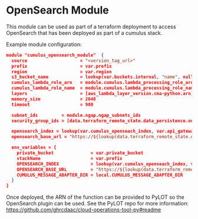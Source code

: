 # OpenSearch Module

This module can be used as part of a terraform deployment to access OpenSearch that has been deployed as part of a cumulus stack. 

Example module configuration:
```json
module "cumulus_opensearch_module"  {
  source                    = "<version_tag_url>"
  prefix                    = var.prefix
  region                    = var.region
  s3_bucket_name            = lookup(var.buckets.internal, "name", null)
  cumulus_lambda_role_arn   = module.cumulus.lambda_processing_role_arn
  cumulus_lambda_role_name  = module.cumulus.lambda_processing_role_name
  layers                    = [aws_lambda_layer_version.cma-python.arn]
  memory_size               = 2048
  timeout                   = 900

  subnet_ids         = module.ngap.ngap_subnets_ids
  security_group_ids = [data.terraform_remote_state.data_persistence.outputs.elasticsearch_security_group_id]

  opensearch_index = lookup(var.cumulus_openseach_index, var.api_gateway_stage)
  opensearch_base_url = "https://${lookup(data.terraform_remote_state.data_persistence.outputs, "elasticsearch_hostname", null)}"

  env_variables = {
    private_bucket              = var.private_bucket
    stackName                   = var.prefix
    OPENSEARCH_INDEX            = lookup(var.cumulus_openseach_index, var.api_gateway_stage)
    OPENSEARCH_BASE_URL         = "https://${lookup(data.terraform_remote_state.data_persistence.outputs, "elasticsearch_hostname", null)}"
    CUMULUS_MESSAGE_ADAPTER_DIR = local.CUMULUS_MESSAGE_ADAPTER_DIR
  }
}
```

Once deployed, the ARN of the function can be provided to PyLOT so the OpenSearch
plugin can be used. See the PyLOT repo for more information: https://github.com/ghrcdaac/cloud-operations-tool-py#readme
